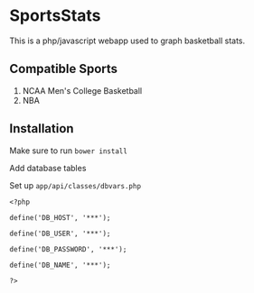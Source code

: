 # SportsStats

This is a php/javascript webapp used to graph basketball stats.

## Compatible Sports

1. NCAA Men's College Basketball
2. NBA

## Installation

Make sure to run `bower install`

Add database tables

Set up `app/api/classes/dbvars.php`

`<?php`

`define('DB_HOST', '***');`

`define('DB_USER', '***');`

`define('DB_PASSWORD', '***');`

`define('DB_NAME', '***');`

`?>`
